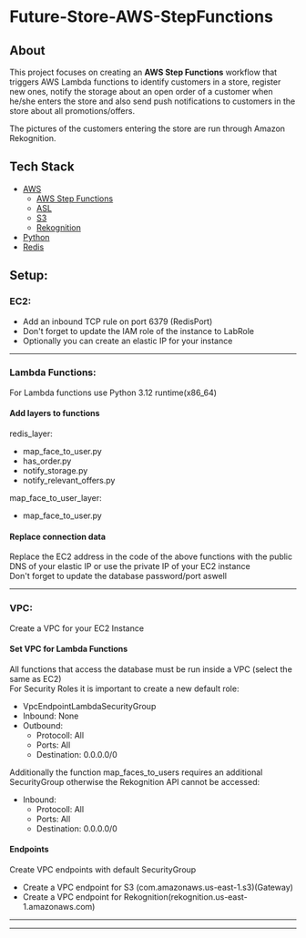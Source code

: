 # Future-Store-AWS-StepFunctions

## About
This project focuses on creating an **AWS Step Functions** workflow that triggers AWS Lambda functions to identify customers in a store, register new ones, notify the storage about an open order of a customer when he/she enters the store and also send push notifications to customers in the store about all promotions/offers.

The pictures of the customers entering the store are run through Amazon Rekognition.  

## Tech Stack
- [AWS](https://aws.amazon.com/)
    - [AWS Step Functions](https://aws.amazon.com/step-functions/)
    - [ASL](https://docs.aws.amazon.com/step-functions/latest/dg/concepts-amazon-states-language.html)
    - [S3](https://boto3.amazonaws.com/v1/documentation/api/latest/reference/services/s3.html)
    - [Rekognition](https://boto3.amazonaws.com/v1/documentation/api/latest/reference/services/rekognition.html)
- [Python](https://www.python.org/)
- [Redis](https://redis.io/)



## Setup:

### EC2:
- Add an inbound TCP rule on port 6379 (RedisPort)
- Don't forget to update the IAM role of the instance to LabRole  
- Optionally you can create an elastic IP for your instance

---   

### Lambda Functions:
For Lambda functions use Python 3.12 runtime(x86_64)
#### Add layers to functions  
redis_layer:
- map_face_to_user.py
- has_order.py
- notify_storage.py
- notify_relevant_offers.py

map_face_to_user_layer:
- map_face_to_user.py

#### Replace connection data
Replace the EC2 address in the code of the above functions with the public DNS of your elastic IP or use the private IP of your EC2 instance  
Don't forget to update the database password/port aswell

---  

### VPC:
Create a VPC for your EC2 Instance

#### Set VPC for Lambda Functions
All functions that access the database must be run inside a VPC (select the same as EC2)  
For Security Roles it is important to create a new default role:  
- VpcEndpointLambdaSecurityGroup
- Inbound: None
- Outbound:
    - Protocoll: All
    - Ports: All
    - Destination: 0.0.0.0/0

Additionally the function map_faces_to_users requires an additional SecurityGroup otherwise the Rekognition API cannot be accessed:
- Inbound:
    - Protocoll: All
    - Ports: All
    - Destination: 0.0.0.0/0


#### Endpoints
Create VPC endpoints with default SecurityGroup
- Create a VPC endpoint for S3 (com.amazonaws.us-east-1.s3)(Gateway)
- Create a VPC endpoint for Rekognition(rekognition.us-east-1.amazonaws.com)

---   

---   
